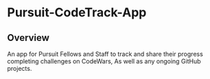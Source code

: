 # Pursuit-CodeTrack-App

## Overview

An app for Pursuit Fellows and Staff to track and share their progress completing challenges on CodeWars,
As well as any ongoing GitHub projects.

